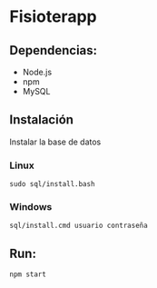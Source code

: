 # Fisioterapp

## Dependencias:

- Node.js
- npm
- MySQL

## Instalación

Instalar la base de datos

### Linux
`sudo sql/install.bash`

### Windows
`sql/install.cmd usuario contraseña`

## Run:
`npm start`
